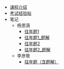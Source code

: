 - [课程介绍](docs/课内笔记/大一下/程序设计基础/README.md)
- [考试经验帖](docs/课内笔记/大一下/程序设计基础/考试经验帖.md)
- 笔记
  - 杨思涵
    - [往年题1](docs/课内笔记/大一下/程序设计基础/笔记/杨思涵/往年题1.md)
    - [往年题1_题解](docs/课内笔记/大一下/程序设计基础/笔记/杨思涵/往年题1_题解.md)
    - [往年题2](docs/课内笔记/大一下/程序设计基础/笔记/杨思涵/往年题2.md)
    - [往年题2_题解](docs/课内笔记/大一下/程序设计基础/笔记/杨思涵/往年题2_题解.md)
  - 李彦筱
    - [往年题（含题解）](docs/课内笔记/大一下/程序设计基础/笔记/李彦筱/往年题.md)